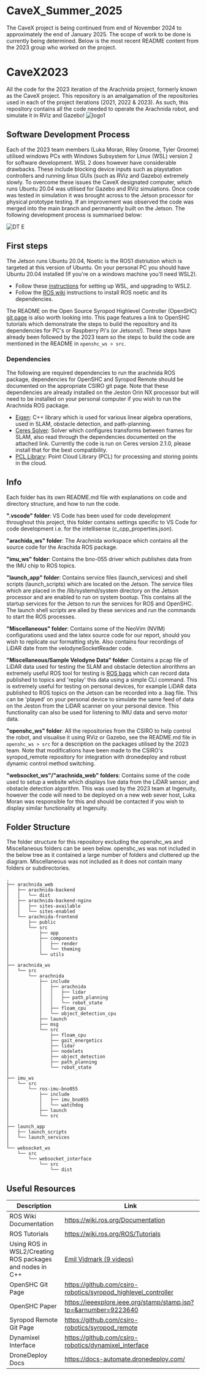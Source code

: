 # CaveX_Summer_2025
The CaveX project is being continued from end of November 2024 to approximately the end of January 2025. The scope of work to be done is currently being determined. Below is the most recent README content from the 2023 group who worked on the project.

# CaveX2023
All the code for the 2023 iteration of the Arachnida project, formerly known as the CaveX project. This repository is an amalgamation of the repositories used in each of the project iterations (2021, 2022 & 2023). As such, this repository contains all the code needed to operate the Arachnida robot, and simulate it in RViz and Gazebo!
![logo1](https://github.com/CaveX/CaveX2023/assets/110513531/ba4b5694-5d24-4b31-b722-a023e608a9c7)

## Software Development Process
Each of the 2023 team members (Luka Moran, Riley Groome, Tyler Groome) utilised windows PCs with Windows Subsystem for Linux (WSL) version 2 for software development. WSL 2 does however have considerable drawbacks. These include blocking device inputs such as playstation controllers and running linux GUIs (such as RViz and Gazebo) extremely slowly. To overcome these issues the CaveX designated computer, which runs Ubuntu 20.04 was utilised for Gazebo and RViz simulations. Once code was tested in simulation it was brought across to the Jetson processor for physical prototype testing. If an improvement was observed the code was merged into the main branch and permanently built on the Jetson. The following development process is summarised below:

![DT E](https://github.com/CaveX/CaveX2023/assets/110513531/8a3289da-5f09-4349-ab33-c5103d64f9eb)

## First steps
The Jetson runs Ubuntu 20.04, Noetic is the ROS1 distriution which is targeted at this version of Ubuntu. On your personal PC you should have Ubuntu 20.04 installed (If you're on a windows machine you'll need WSL2).
- Follow these [instructions](https://learn.microsoft.com/en-us/windows/wsl/install) for setting up WSL, and upgrading to WSL2.
- Follow the [ROS wiki](http://wiki.ros.org/noetic/Installation/Ubuntu) instructions to install ROS noetic and its dependencies.

The README on the Open Source Syropod Highlevel Controller (OpenSHC) [git page](https://github.com/csiro-robotics/syropod_highlevel_controller) is also worth looking into. This page features a link to OpenSHC tutorials which demonstrate the steps to build the repository and its dependencies for PC's or Raspberry Pi's (or Jetsons!). These steps have already been followed by the 2023 team so the steps to build the code are mentioned in the README in `openshc_ws > src`.

### Dependencies
The following are required dependencies to run the arachnida ROS package, dependencies for OpenSHC and Syropod Remote should be documented on the appropriate CSIRO git page. Note that these dependencies are already installed on the Jeston Orin NX processor but will need to be installed on your personal computer if you wish to run the Arachnida ROS package. 
- [Eigen](https://eigen.tuxfamily.org/index.php?title=Main_Page#Download): C++ library which is used for various linear algebra operations, used in SLAM, obstacle detection, and path-planning.
- [Ceres Solver](http://ceres-solver.org/installation.html): Solver which configures transforms between frames for SLAM, also read through the dependencies documented on the attached link. Currently the code is run on Ceres version 2.1.0, please install that for the best compatibility.
- [PCL Library](https://pointclouds.org/downloads/#linux): Point Cloud Library (PCL) for processing and storing points in the cloud.

## Info
Each folder has its own README.md file with explanations on code and directory structure, and how to run the code.

**".vscode" folder**: VS Code has been used for code development throughout this project, this folder contains settings specific to VS Code for code development i.e. for the intellisense (c_cpp_properties.json).

**"arachida_ws" folder**: The Arachnida workspace which contains all the source code for the Arachida ROS package.

**"imu_ws" folder**: Contains the bno-055 driver which publishes data from the IMU chip to ROS topics.

**"launch_app" folder**: Contains service files (launch_services) and shell scripts (launch_scripts) which are located on the Jetson. The service files which are placed in the /lib/systemd/system directory on the Jetson processor and are enabled to run on system bootup. This contains all the startup services for the Jetson to run the services for ROS and OpenSHC. The launch shell scripts are alled by these services and run the commands to start the ROS processes.

**"Miscellaneous" folder**: Contains some of the NeoVim (NVIM) configurations used and the latex source code for our report, should you wish to replicate our formatting style. Also contains four recordings of LiDAR date from the velodyneSocketReader code.

**"Miscellaneous/Sample Velodyne Data" folder**: Contains a pcap file of LiDAR data used for testing the SLAM and obstacle detection alrorithms an extremely useful ROS tool for testing is [ROS bags](https://wiki.ros.org/rosbag/Commandline) which can record data published to topics and 'replay' this data using a simple CLI command. This is extremely useful for testing on personal devices, for example LiDAR data published to ROS topics on the Jetson can be recorded into a .bag file. This can be 'played' on your personal device to simulate the same feed of data on the Jeston from the LiDAR scanner on your personal device. This functionality can also be used for listening to IMU data and servo motor data. 

**"openshc_ws" folder**: All the repositories from the CSIRO to help control the robot, and visualise it using RViz or Gazebo, see the README.md file in `openshc_ws > src` for a description on the packages utilised by the 2023 team. Note that modifications have been made to the CSIRO's syropod_remote repository for integration with dronedeploy and robust dynamic control method switching.

**"websocket_ws"/"arachnida_web" folders**: Contains some of the code used to setup a website which displays live data from the LiDAR sensor, and obstacle detection algorithm. This was used by the 2023 team at Ingenuity, however the code will need to be deployed on a new web sever host, Luka Moran was responsible for this and should be contacted if you wish to display similar functionality at Ingenuity.

## Folder Structure
The folder structure for this repository excluding the openshc_ws and Miscellaneous folders can be seen below. openshc_ws was not included in the below tree as it contained a large number of folders and cluttered up the diagram. Miscellaneous was not included as it does not contain many folders or subdirectories.
```
.
├── arachnida_web
│   ├── arachnida-backend
│   │   └── dist
│   ├── arachnida-backend-nginx
│   │   ├── sites-available
│   │   └── sites-enabled
│   └── arachnida-frontend
│       ├── public
│       └── src
│           ├── app
│           ├── components
│           │   ├── render
│           │   └── theming
│           └── utils
│
├── arachnida_ws
│   └── src
│       └── arachnida
│           ├── include
│           │   ├── arachnida
│           │   │   ├── lidar
│           │   │   ├── path_planning
│           │   │   └── robot_state
│           │   ├── floam_cpu
│           │   └── object_detection_cpu
│           ├── launch
│           ├── msg
│           └── src
│               ├── floam_cpu
│               ├── gait_energetics
│               ├── lidar
│               ├── nodelets
│               ├── object_detection
│               ├── path_planning
│               └── robot_state
│
├── imu_ws
│   └── src
│       └── ros-imu-bno055
│           ├── include
│           │   ├── imu_bno055
│           │   └── watchdog
│           ├── launch
│           └── src
│
├── launch_app
│   ├── launch_scripts
│   └── launch_services
│
└── websocket_ws
    └── src
        └── websocket_interface
            └── src
                └── dist
```
## Useful Resources
|Description        |Link                          |
|----------------|-------------------------------|
|ROS Wiki Documentation|https://wiki.ros.org/Documentation|
|ROS Tutorials|https://wiki.ros.org/ROS/Tutorials|
|Using ROS in WSL2/Creating ROS packages and nodes in C++|[Emil Vidmark (9 videos)](https://www.youtube.com/watch?v=C6BlNbeU3fQ)|
|OpenSHC Git Page|https://github.com/csiro-robotics/syropod_highlevel_controller|
|OpenSHC Paper|https://ieeexplore.ieee.org/stamp/stamp.jsp?tp=&arnumber=9223640|
|Syropod Remote Git Page|https://github.com/csiro-robotics/syropod_remote|
|Dynamixel Interface|https://github.com/csiro-robotics/dynamixel_interface|
|DroneDeploy Docs|https://docs-automate.dronedeploy.com/|
